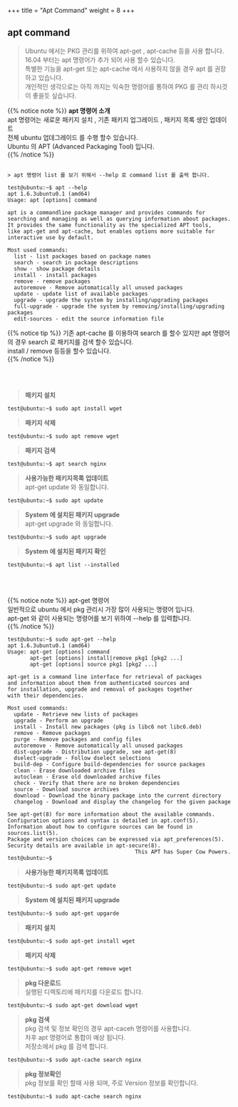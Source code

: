 +++
title = "Apt Command"
weight = 8
+++

## apt command

> Ubuntu 에서는 PKG 관리를 위하여 apt-get , apt-cache 등을 사용 합니다.  
> 16.04 부터는 apt 명령어가 추가 되어 사용 할수 있습니다.  
> 특별한 기능을 apt-get 또는 apt-cache 에서 사용하지 않을 경우 apt 를 권장 하고 있습니다.  
> 개인적인 생각으로는 아직 까지는 익숙한 명령어를 통하여 PKG 를 관리 하시것이 좋을듯 싶습니다.  


{{% notice note %}}
**apt 명령어 소개**  
apt 명령어는 새로운 패키지 설치 , 기존 패키지 업그레이드 , 패키지 목록 생인 업데이트  
전체 ubuntu 업데그레이드 를 수행 할수 있습니다.  
Ubuntu 의 APT (Advanced Packaging Tool) 입니다.  
{{% /notice %}}

```no-highlight

> apt 명령어 list 를 보기 위해서 --help 로 command list 를 출력 합니다.  

test@ubuntu:~$ apt --help
apt 1.6.3ubuntu0.1 (amd64)
Usage: apt [options] command

apt is a commandline package manager and provides commands for
searching and managing as well as querying information about packages.
It provides the same functionality as the specialized APT tools,
like apt-get and apt-cache, but enables options more suitable for
interactive use by default.

Most used commands:
  list - list packages based on package names
  search - search in package descriptions
  show - show package details
  install - install packages
  remove - remove packages
  autoremove - Remove automatically all unused packages
  update - update list of available packages
  upgrade - upgrade the system by installing/upgrading packages
  full-upgrade - upgrade the system by removing/installing/upgrading packages
  edit-sources - edit the source information file

```
{{% notice tip %}}
기존 apt-cache 를 이용하여 search 를 할수 있지만 apt 명령어의 경우 search 로 패키지를 검색 할수 있습니다.  
install / remove 등등을 할수 있습니다.  
{{% /notice %}}

<br></br>  


> **패키지 설치**  
```no-highlight
test@ubuntu:~$ sudo apt install wget
```  

> **패키지 삭제**  
```no-highlight
test@ubuntu:~$ sudo apt remove wget
```  

> **패키지 검색**  
```no-highlight
test@ubuntu:~$ apt search nginx
```  

> **사용가능한 패키지목록 업데이트**  
apt-get update 와 동일합니다.  
```no-highlight
test@ubuntu:~$ sudo apt update
```  

> **System 에 설치된 패키지 upgrade**  
apt-get upgrade 와 동일합니다.  
```no-highlight
test@ubuntu:~$ sudo apt upgrade
```  

> **System 에 설치된 패키지 확인**  
```no-highlight
test@ubuntu:~$ apt list --installed
```  
<br></br>

{{% notice note %}}
apt-get 명령어  
일반적으로 ubuntu 에서 pkg 관리시 가장 많이 사용되는 명령어 입니다.  
apt-get 와 같이 사용되는 명령어를 보기 위하여 --help 를 입력합니다.  
{{% /notice %}}

```no-highlight
test@ubuntu:~$ sudo apt-get --help
apt 1.6.3ubuntu0.1 (amd64)
Usage: apt-get [options] command
       apt-get [options] install|remove pkg1 [pkg2 ...]
       apt-get [options] source pkg1 [pkg2 ...]

apt-get is a command line interface for retrieval of packages
and information about them from authenticated sources and
for installation, upgrade and removal of packages together
with their dependencies.

Most used commands:
  update - Retrieve new lists of packages
  upgrade - Perform an upgrade
  install - Install new packages (pkg is libc6 not libc6.deb)
  remove - Remove packages
  purge - Remove packages and config files
  autoremove - Remove automatically all unused packages
  dist-upgrade - Distribution upgrade, see apt-get(8)
  dselect-upgrade - Follow dselect selections
  build-dep - Configure build-dependencies for source packages
  clean - Erase downloaded archive files
  autoclean - Erase old downloaded archive files
  check - Verify that there are no broken dependencies
  source - Download source archives
  download - Download the binary package into the current directory
  changelog - Download and display the changelog for the given package

See apt-get(8) for more information about the available commands.
Configuration options and syntax is detailed in apt.conf(5).
Information about how to configure sources can be found in sources.list(5).
Package and version choices can be expressed via apt_preferences(5).
Security details are available in apt-secure(8).
                                        This APT has Super Cow Powers.
test@ubuntu:~$ 
```

> **사용가능한 패키지목록 업데이트**  
```no-highlight
test@ubuntu:~$ sudo apt-get update
```  

> **System 에 설치된 패키지 upgrade**  
```no-highlight
test@ubuntu:~$ sudo apt-get upgarde
```  

> **패키지 설치**  
```no-highlight
test@ubuntu:~$ sudo apt-get install wget
```  
 
> **패키지 삭제**  
```no-highlight
test@ubuntu:~$ sudo apt-get remove wget
```  

> **pkg 다운로드**  
실행된 디렉토리에 패키지를 다운로드 합니다.  
```no-highlight
test@ubuntu:~$ sudo apt-get download wget
```  

> **pkg 검색**  
> pkg 검색 및 정보 확인의 경우 apt-caceh 명령어를 사용합니다.  
> 차후 apt 명령어로 통합이 예상 됩니다.  
> 저장소에서 pkg 를 검색 합니다.  
```no-highlight
test@ubuntu:~$ sudo apt-cache search nginx
```


> **pkg 정보확인**  
> pkg 정보를 확인 할때 사용 되며, 주로 Version 정보를 확인합니다.  
```no-highlight
test@ubuntu:~$ sudo apt-cache search nginx
```
<br></br>